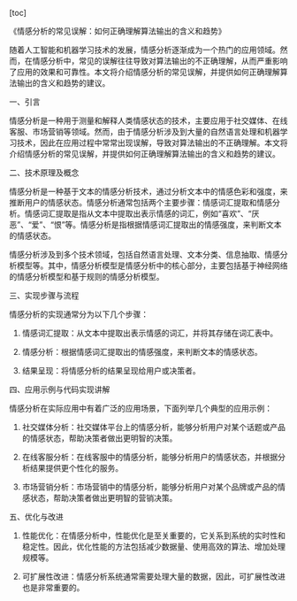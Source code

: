 
[toc]                    
                
                
《情感分析的常见误解：如何正确理解算法输出的含义和趋势》

随着人工智能和机器学习技术的发展，情感分析逐渐成为一个热门的应用领域。然而，在情感分析中，常见的误解往往导致对算法输出的不正确理解，从而严重影响了应用的效果和可靠性。本文将介绍情感分析的常见误解，并提供如何正确理解算法输出的含义和趋势的建议。

一、引言

情感分析是一种用于测量和解释人类情感状态的技术，主要应用于社交媒体、在线客服、市场营销等领域。然而，由于情感分析涉及到大量的自然语言处理和机器学习技术，因此在应用过程中常常出现误解，导致对算法输出的不正确理解。本文将介绍情感分析的常见误解，并提供如何正确理解算法输出的含义和趋势的建议。

二、技术原理及概念

情感分析是一种基于文本的情感分析技术，通过分析文本中的情感色彩和强度，来推断用户的情感状态。情感分析通常包括两个主要步骤：情感词汇提取和情感分析。情感词汇提取是指从文本中提取出表示情感的词汇，例如“喜欢”、“厌恶”、“爱”、“恨”等。情感分析是指根据情感词汇提取出的情感强度，来判断文本的情感状态。

情感分析涉及到多个技术领域，包括自然语言处理、文本分类、信息抽取、情感分析模型等。其中，情感分析模型是情感分析中的核心部分，主要包括基于神经网络的情感分析模型和基于规则的情感分析模型。

三、实现步骤与流程

情感分析的实现通常分为以下几个步骤：

1. 情感词汇提取：从文本中提取出表示情感的词汇，并将其存储在词汇表中。

2. 情感分析：根据情感词汇提取出的情感强度，来判断文本的情感状态。

3. 结果呈现：将情感分析的结果呈现给用户或决策者。

四、应用示例与代码实现讲解

情感分析在实际应用中有着广泛的应用场景，下面列举几个典型的应用示例：

1. 社交媒体分析：社交媒体平台上的情感分析，能够分析用户对某个话题或产品的情感状态，帮助决策者做出更明智的决策。

2. 在线客服分析：在线客服中的情感分析，能够分析用户的情感状态，并根据分析结果提供更个性化的服务。

3. 市场营销分析：市场营销中的情感分析，能够分析用户对某个品牌或产品的情感状态，帮助决策者做出更明智的营销决策。

五、优化与改进

1. 性能优化：在情感分析中，性能优化是至关重要的，它关系到系统的实时性和稳定性。因此，优化性能的方法包括减少数据量、使用高效的算法、增加处理规模等。

2. 可扩展性改进：情感分析系统通常需要处理大量的数据，因此，可扩展性改进也是非常重要的。

